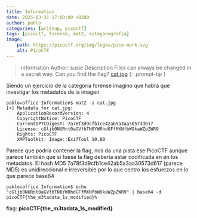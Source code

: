 ```yaml
---
title: Information
date: 2025-03-31 17:00:00 +0200
author: pablo
categories: [writeup, picoctf]
tags: [picoctf, forense, mat2, esteganografía]     
image:
    path: https://picoctf.org/img/logos/pico-mark.svg
    alt: PicoCTF
---
```



>information
Author: susie
Description
Files can always be changed in a secret way. Can you find the flag? [cat.jpg](https://mercury.picoctf.net/static/d1375e383810d8d957c04eef9e345732/cat.jpg)
{: .prompt-tip }

Siendo un ejercicio de la categoría forense imagino que habrá que investigar los metadatos de la imagen. 

```
pablo☠office Information$ mat2 -s cat.jpg   
[+] Metadata for cat.jpg:
    ApplicationRecordVersion: 4
    CopyrightNotice: PicoCTF
    CurrentIPTCDigest: 7a78f3d9cfb1ce42ab5a3aa30573d617
    License: cGljb0NURnt0aGVfbTN0YWRhdGFfMXNfbW9kaWZpZWR9
    Rights: PicoCTF
    XMPToolkit: Image::ExifTool 10.80
```
Parece que podría contener la flag, nos da una pista ese PicoCTF aunque parece también que si fuese la flag debería estar codificada en en los metadatos. El hash MD5 7a78f3d9cfb1ce42ab5a3aa30573d617 (parece MD5) es unidireccional e irreversible por lo que centro los esfuerzos en lo que parece base64

```
pablo☠office Information$ echo "cGljb0NURnt0aGVfbTN0YWRhdGFfMXNfbW9kaWZpZWR9" | base64 -d
picoCTF{the_m3tadata_1s_modified}%    
```

flag: **picoCTF{the_m3tadata_1s_modified}**

